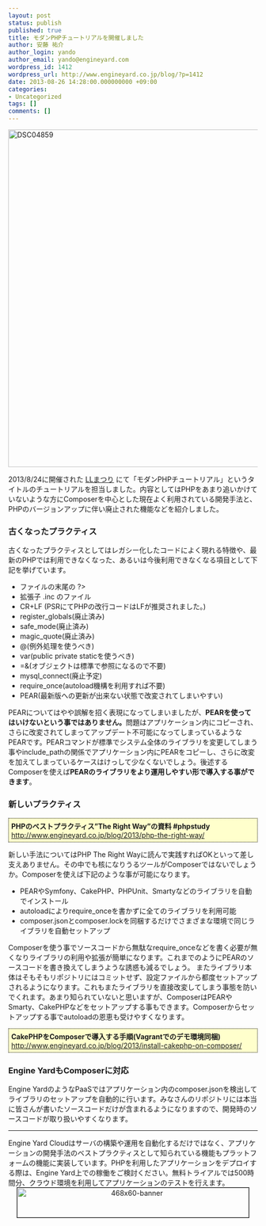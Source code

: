 ```yaml
---
layout: post
status: publish
published: true
title: モダンPHPチュートリアルを開催しました
author: 安藤 祐介
author_login: yando
author_email: yando@engineyard.com
wordpress_id: 1412
wordpress_url: http://www.engineyard.co.jp/blog/?p=1412
date: 2013-08-26 14:28:00.000000000 +09:00
categories:
- Uncategorized
tags: []
comments: []
---
```

<a href="http://www.engineyard.co.jp/blog/wp-content/uploads/2013/08/DSC04859.jpg"><img src="http://www.engineyard.co.jp/blog/wp-content/uploads/2013/08/DSC04859-1024x682.jpg" alt="DSC04859" width="1024" height="682" class="alignnone size-large wp-image-1414" /></a>

2013/8/24に開催された <a href="http://ll.jus.or.jp/2013/" target="_blank">LLまつり</a> にて「モダンPHPチュートリアル」というタイトルのチュートリアルを担当しました。内容としてはPHPをあまり追いかけていないような方にComposerを中心とした現在よく利用されている開発手法と、PHPのバージョンアップに伴い廃止された機能などを紹介しました。

<h3>古くなったプラクティス</h3>

古くなったプラクティスとしてはレガシー化したコードによく現れる特徴や、最新のPHPでは利用できなくなった、あるいは今後利用できなくなる項目として下記を挙げています。

<ul>
<li>ファイルの末尾の ?&gt;</li>
<li>拡張子 .inc のファイル</li>
<li>CR+LF (PSRにてPHPの改行コードはLFが推奨されました。)</li>
<li>register_globals(廃止済み)</li>
<li>safe_mode(廃止済み)</li>
<li>magic_quote(廃止済み)</li>
<li>@(例外処理を使うべき)</li>
<li>var(public private staticを使うべき)</li>
<li>=&(オブジェクトは標準で参照になるので不要)</li>
<li>mysql_connect(廃止予定)</li>
<li>require_once(autoload機構を利用すれば不要)</li>
<li>PEAR(最新版への更新が出来ない状態で改変されてしまいやすい)</li>
</ul>

PEARについてはやや誤解を招く表現になってしまいましたが、<strong>PEARを使ってはいけないという事ではありません。</strong>問題はアプリケーション内にコピーされ、さらに改変されてしまってアップデート不可能になってしまっているようなPEARです。PEARコマンドが標準でシステム全体のライブラリを変更してしまう事やinclude_pathの関係でアプリケーション内にPEARをコピーし、さらに改変を加えてしまっているケースはけっして少なくないでしょう。後述するComposerを使えば<strong>PEARのライブラリをより運用しやすい形で導入する事ができます</strong>。

<h3>新しいプラクティス</h3>
<script async class="speakerdeck-embed" data-id="175ad670eea3013085e85eb4ea32459d" data-ratio="1.33333333333333" src="//speakerdeck.com/assets/embed.js"></script>

<p style="background-color: #ffffcc; border: dotted black 1px; padding: 5px;">
<strong>PHPのベストプラクティス”The Right Way”の資料 #phpstudy</strong>
<a href="http://www.engineyard.co.jp/blog/2013/php-the-right-way/">http://www.engineyard.co.jp/blog/2013/php-the-right-way/</a>
</p>

新しい手法についてはPHP The Right Wayに読んで実践すればOKといって差し支えありません。その中でも核になりうるツールがComposerではないでしょうか。Composerを使えば下記のような事が可能になります。

<ul>
<li>PEARやSymfony、CakePHP、PHPUnit、Smartyなどのライブラリを自動でインストール</li>
<li>autoloadによりrequire_onceを書かずに全てのライブラリを利用可能</li>
<li>composer.jsonとcomposer.lockを同梱するだけでさまざまな環境で同じライブラリを自動セットアップ</li>
</ul>

Composerを使う事でソースコードから無駄なrequire_onceなどを書く必要が無くなりライブラリの利用や拡張が簡単になります。これまでのようにPEARのソースコードを書き換えてしまうような誘惑も減るでしょう。
またライブラリ本体はそもそもリポジトリにはコミットせず、設定ファイルから都度セットアップされるようになります。これもまたライブラリを直接改変してしまう事態を防いでくれます。あまり知られていないと思いますが、ComposerはPEARやSmarty、CakePHPなどをセットアップする事もできます。Composerからセットアップする事でautoloadの恩恵も受けやすくなります。

<p style="background-color: #ffffcc; border: dotted black 1px; padding: 5px;">
<strong>CakePHPをComposerで導入する手順(Vagrantでのデモ環境同梱)</strong>
<a href="http://www.engineyard.co.jp/blog/2013/install-cakephp-on-composer/">http://www.engineyard.co.jp/blog/2013/install-cakephp-on-composer/</a>
</p>

<h3>Engine YardもComposerに対応</h3>
Engine YardのようなPaaSではアプリケーション内のcomposer.jsonを検出してライブラリのセットアップを自動的に行います。みなさんのリポジトリには本当に皆さんが書いたソースコードだけが含まれるようになりますので、開発時のソースコードが取り扱いやすくなります。

<hr>
Engine Yard Cloudはサーバの構築や運用を自動化するだけではなく、アプリケーションの開発手法のベストプラクティスとして知られている機能もプラットフォームの機能に実装しています。PHPを利用したアプリケーションをデプロイする際は、Engine Yard上での稼働をご検討ください。無料トライアルでは500時間分、クラウド環境を利用してアプリケーションのテストを行えます。

<div style="text-align:center">
<p style="border: 1px solid black;width:468px;margin:auto"><a href="http://www.engineyard.co.jp/trial"><img src="http://www.engineyard.co.jp/blog/wp-content/uploads/2013/04/468x60-banner.jpg" alt="468x60-banner" width="468" height="60" class="alignnone size-full wp-image-908" /></a></p>
</div>
